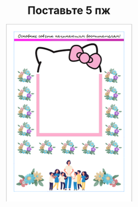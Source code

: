 <html>
<head>
<h1><center>Поставьте 5 пж</center></h1>
</head>
<center><img src="123.png"></center>
</body>
</html>
